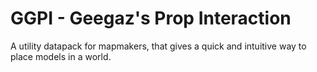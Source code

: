 # GGPI - Geegaz's Prop Interaction
A utility datapack for mapmakers, that gives a quick and intuitive way to place models in a world.
